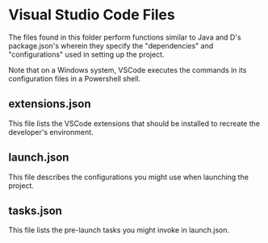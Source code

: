 # Visual Studio Code Files
The files found in this folder perform functions similar to Java and D's package.json's wherein they specify the "dependencies" and "configurations" used in setting up the project.

Note that on a Windows system, VSCode executes the commands in its configuration files in a Powershell shell.

## extensions.json
This file lists the VSCode extensions that should be installed to recreate the developer's environment.

## launch.json
This file describes the configurations you might use when launching the project.

## tasks.json
This file lists the pre-launch tasks you might invoke in launch.json.